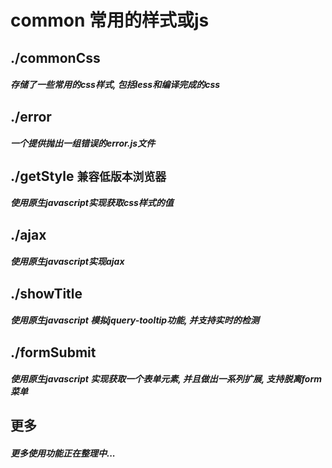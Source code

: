 # common 常用的样式或js
## ./commonCss
##### 存储了一些常用的css样式, 包括less和编译完成的css

## ./error
##### 一个提供抛出一组错误的error.js文件

## ./getStyle `兼容低版本浏览器`
##### 使用原生javascript实现获取css样式的值

## ./ajax
##### 使用原生javascript实现ajax

## ./showTitle
##### 使用原生javascript 模拟jquery-tooltip功能, 并支持实时的检测

## ./formSubmit
##### 使用原生javascript 实现获取一个表单元素, 并且做出一系列扩展, 支持脱离form 菜单

## 更多
##### 更多使用功能正在整理中...